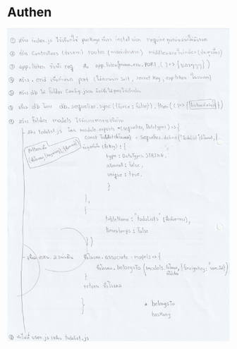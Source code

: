 # Authen
![alt text](https://github.com/supanat42581/Authen/blob/master/IMG_20200728_0001.jpg?raw=true)
